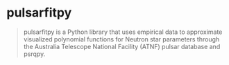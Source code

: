 # pulsarfitpy
> pulsarfitpy is a Python library that uses empirical data to approximate visualized polynomial functions for Neutron star parameters through the Australia Telescope National Facility (ATNF) pulsar database and psrqpy.